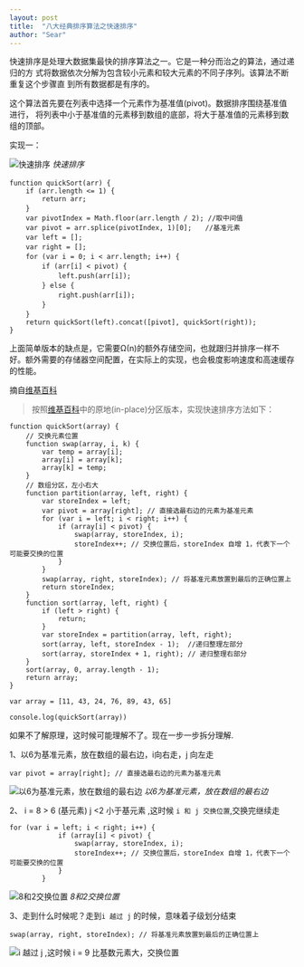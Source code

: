 ```yaml
---
layout: post
title:  "八大经典排序算法之快速排序"
author: "Sear"
---
```


快速排序是处理大数据集最快的排序算法之一。它是一种分而治之的算法，通过递归的方 式将数据依次分解为包含较小元素和较大元素的不同子序列。该算法不断重复这个步骤直 到所有数据都是有序的。

这个算法首先要在列表中选择一个元素作为基准值(pivot)。数据排序围绕基准值进行， 将列表中小于基准值的元素移到数组的底部，将大于基准值的元素移到数组的顶部。

实现一：

![快速排序](https://upload-images.jianshu.io/upload_images/4099767-36583c238da4f385.jpg?imageMogr2/auto-orient/strip%7CimageView2/2/w/1240)
_快速排序_

```
function quickSort(arr) {　　
    if (arr.length <= 1) {
        return arr;
    }　　
    var pivotIndex = Math.floor(arr.length / 2); //取中间值
    var pivot = arr.splice(pivotIndex, 1)[0];　　//基准元素
    var left = [];　　
    var right = [];　　
    for (var i = 0; i < arr.length; i++) {　　　　
        if (arr[i] < pivot) {　　　　　　
            left.push(arr[i]);　　　　
        } else {　　　　　　
            right.push(arr[i]);　　　　
        }　　
    }　　
    return quickSort(left).concat([pivot], quickSort(right));
}
```
上面简单版本的缺点是，它需要Ω(n)的额外存储空间，也就跟归并排序一样不好。额外需要的存储器空间配置，在实际上的实现，也会极度影响速度和高速缓存的性能。

摘自[维基百科](http://en.wikipedia.org/wiki/Quicksort)

>按照[维基百科](http://en.wikipedia.org/wiki/Quicksort)中的原地(in-place)分区版本，实现快速排序方法如下：

```
function quickSort(array) {
    // 交换元素位置
    function swap(array, i, k) {
        var temp = array[i];
        array[i] = array[k];
        array[k] = temp;
    }
    // 数组分区，左小右大
    function partition(array, left, right) {
        var storeIndex = left;
        var pivot = array[right]; // 直接选最右边的元素为基准元素
        for (var i = left; i < right; i++) {
            if (array[i] < pivot) {
                swap(array, storeIndex, i);
                storeIndex++; // 交换位置后，storeIndex 自增 1，代表下一个可能要交换的位置
            }
        }
        swap(array, right, storeIndex); // 将基准元素放置到最后的正确位置上
        return storeIndex;
    }
    function sort(array, left, right) {
        if (left > right) {
            return;
        }
        var storeIndex = partition(array, left, right);
        sort(array, left, storeIndex - 1);  //递归整理左部分
        sort(array, storeIndex + 1, right); // 递归整理右部分
    }
    sort(array, 0, array.length - 1);
    return array;
}

var array = [11, 43, 24, 76, 89, 43, 65]

console.log(quickSort(array))
```
如果不了解原理，这时候可能理解不了。现在一步一步拆分理解.



1、以6为基准元素，放在数组的最右边，i向右走，j  向左走
```
var pivot = array[right]; // 直接选最右边的元素为基准元素
```
![以6为基准元素，放在数组的最右边](https://upload-images.jianshu.io/upload_images/4099767-1a44be9e92945b03.png?imageMogr2/auto-orient/strip%7CimageView2/2/w/1240)
_以6为基准元素，放在数组的最右边_

2、 i = 8 > 6 (基元素)   j <2  小于基元素 ,这时候
`i 和 j 交换位置`,交换完继续走

```
for (var i = left; i < right; i++) {
            if (array[i] < pivot) {
                swap(array, storeIndex, i);
                storeIndex++; // 交换位置后，storeIndex 自增 1，代表下一个可能要交换的位置
            }
        }
```

![8和2交换位置](https://upload-images.jianshu.io/upload_images/4099767-090478c2a8e242c3.png?imageMogr2/auto-orient/strip%7CimageView2/2/w/1240)
_8和2交换位置_

3、走到什么时候呢？走到` i 越过 j ` 的时候，意味着子级划分结束
   ```
 swap(array, right, storeIndex); // 将基准元素放置到最后的正确位置上
```

![i 越过 j ,这时候 i = 9 比基数元素大，交换位置](https://upload-images.jianshu.io/upload_images/4099767-a4955b4648d11930.png?imageMogr2/auto-orient/strip%7CimageView2/2/w/1240)